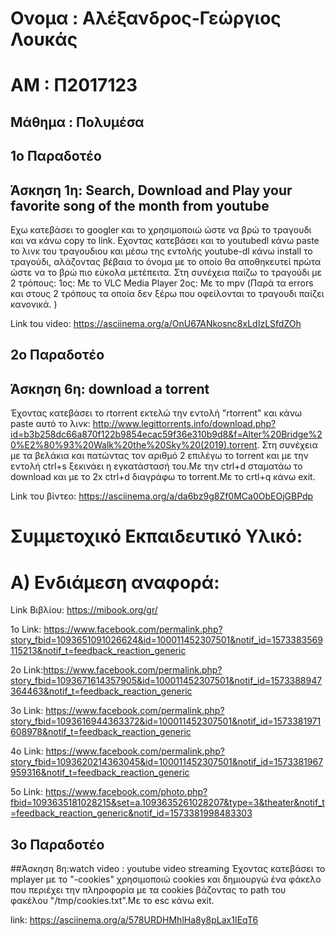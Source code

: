 # Ονομα : Αλέξανδρος-Γεώργιος Λουκάς
# ΑΜ : Π2017123
## Μάθημα : Πολυμέσα
## 1ο Παραδοτέο 
## Άσκηση 1η: Search, Download and Play your favorite song of the month from youtube

Εχω κατεβάσει το googler και το χρησιμοποιώ ώστε να βρώ το τραγουδι και να κάνω copy το link. 
Εχοντας κατεβάσει και το youtubedl κάνω paste το λινκ του τραγουδιου και μέσω της εντολής youtube-dl 
κάνω install το τραγούδι, αλάζοντας βέβαια το όνομα με το οποίο θα αποθηκευτεί
πρώτα ώστε να το βρώ πιο εύκολα μετέπειτα.
Στη συνέχεια παίζω το τραγούδι με 2 τρόπους:
1oς: Με το VLC Media Player
2oς: Με το mpv 
(Παρά τα errors και στους 2 τρόπους τα οποία δεν ξέρω που οφείλονται το τραγουδι παίζει κανονικά. )


Link tou video: https://asciinema.org/a/OnU67ANkosnc8xLdIzLSfdZOh


## 2ο Παραδοτέο
## Άσκηση 6η: download a torrent

Έχοντας κατεβάσει το rtorrent εκτελώ την εντολή "rtorrent" και κάνω paste αυτό το λινκ: http://www.legittorrents.info/download.php?id=b3b258dc66a870f122b9854ecac59f36e310b9d8&f=Alter%20Bridge%20%E2%80%93%20Walk%20the%20Sky%20(2019).torrent.
Στη συνέχεια με τα βελάκια και πατώντας τον αριθμό 2 επιλέγω το torrent και με την εντολή ctrl+s ξεκινάει η εγκατάστασή του.Με την ctrl+d σταματάω το download και με το 2x ctrl+d διαγράφω το torrent.Με το crtl+q κάνω exit.

Link του βίντεο: https://asciinema.org/a/da6bz9g8Zf0MCa0ObEOjGBPdp





# Συμμετοχικό Εκπαιδευτικό Υλικό:
# A) Ενδιάμεση αναφορά:

Link Βιβλίου: https://mibook.org/gr/

1ο Link: https://www.facebook.com/permalink.php?story_fbid=1093651091026624&id=100011452307501&notif_id=1573383569115213&notif_t=feedback_reaction_generic

2o Link:https://www.facebook.com/permalink.php?story_fbid=1093671614357905&id=100011452307501&notif_id=1573388947364463&notif_t=feedback_reaction_generic

3o Link: https://www.facebook.com/permalink.php?story_fbid=1093616944363372&id=100011452307501&notif_id=1573381971608978&notif_t=feedback_reaction_generic

4o Link: https://www.facebook.com/permalink.php?story_fbid=1093620214363045&id=100011452307501&notif_id=1573381967959316&notif_t=feedback_reaction_generic

5o Link: https://www.facebook.com/photo.php?fbid=1093635181028215&set=a.1093635261028207&type=3&theater&notif_t=feedback_reaction_generic&notif_id=1573381998483303



## 3o Παραδοτέο
##Άσκηση 8η:watch video : youtube video streaming 
Έχοντας κατεβάσει το mplayer με το "-cookies" χρησιμοποιώ cookies και δημιουργώ ένα φάκελο που περιέχει την πληροφορία με τα cookies
βάζοντας το path του φακέλου "/tmp/cookies.txt".Με το esc κάνω exit.

link: https://asciinema.org/a/578URDHMhlHa8y8pLax1IEqT6


